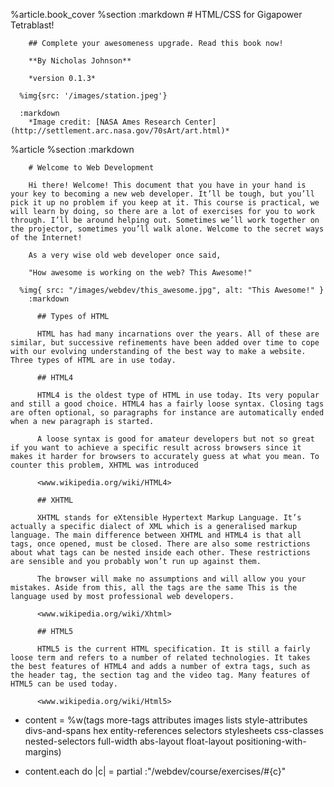 %article.book_cover
    %section
      :markdown
        # HTML/CSS for Gigapower Tetrablast!
  
        ## Complete your awesomeness upgrade. Read this book now!
  
        **By Nicholas Johnson**
  
        *version 0.1.3*
  
      %img{src: '/images/station.jpeg'}
  
      :markdown
        *Image credit: [NASA Ames Research Center](http://settlement.arc.nasa.gov/70sArt/art.html)*
  
  %article
    %section
      :markdown
  
        # Welcome to Web Development
  
        Hi there! Welcome! This document that you have in your hand is your key to becoming a new web developer. It’ll be tough, but you’ll pick it up no problem if you keep at it. This course is practical, we will learn by doing, so there are a lot of exercises for you to work through. I’ll be around helping out. Sometimes we’ll work together on the projector, sometimes you’ll walk alone. Welcome to the secret ways of the Internet!
  
        As a very wise old web developer once said,
  
        "How awesome is working on the web? This Awesome!"
  
      %img{ src: "/images/webdev/this_awesome.jpg", alt: "This Awesome!" }
        :markdown
  
          ## Types of HTML
  
          HTML has had many incarnations over the years. All of these are similar, but successive refinements have been added over time to cope with our evolving understanding of the best way to make a website. Three types of HTML are in use today.
  
          ## HTML4
  
          HTML4 is the oldest type of HTML in use today. Its very popular and still a good choice. HTML4 has a fairly loose syntax. Closing tags are often optional, so paragraphs for instance are automatically ended when a new paragraph is started.
  
          A loose syntax is good for amateur developers but not so great if you want to achieve a specific result across browsers since it makes it harder for browsers to accurately guess at what you mean. To counter this problem, XHTML was introduced
  
          <www.wikipedia.org/wiki/HTML4>
  
          ## XHTML
  
          XHTML stands for eXtensible Hypertext Markup Language. It’s actually a specific dialect of XML which is a generalised markup language. The main difference between XHTML and HTML4 is that all tags, once opened, must be closed. There are also some restrictions about what tags can be nested inside each other. These restrictions are sensible and you probably won’t run up against them.
  
          The browser will make no assumptions and will allow you your mistakes. Aside from this, all the tags are the same This is the language used by most professional web developers.
  
          <www.wikipedia.org/wiki/Xhtml>
  
          ## HTML5
  
          HTML5 is the current HTML specification. It is still a fairly loose term and refers to a number of related technologies. It takes the best features of HTML4 and adds a number of extra tags, such as the header tag, the section tag and the video tag. Many features of HTML5 can be used today.
  
          <www.wikipedia.org/wiki/Html5>
  
  
  
  
  
  - content = %w(tags more-tags attributes images lists style-attributes divs-and-spans hex entity-references selectors stylesheets css-classes  nested-selectors  full-width abs-layout float-layout positioning-with-margins)
  
  - content.each do |c|
    = partial :"/webdev/course/exercises/#{c}"
  
  